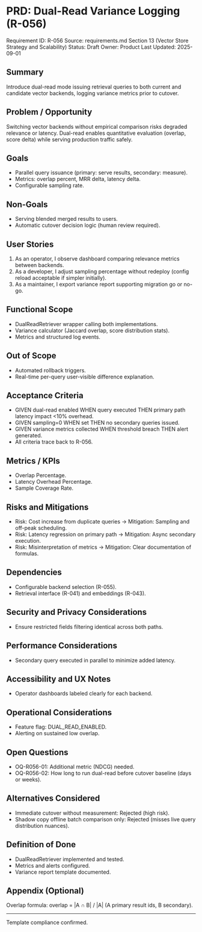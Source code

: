# PRD: Dual-Read Variance Logging (R-056)

Requirement ID: R-056
Source: requirements.md Section 13 (Vector Store Strategy and Scalability)
Status: Draft
Owner: Product
Last Updated: 2025-09-01

## Summary

Introduce dual-read mode issuing retrieval queries to both current and candidate vector backends, logging variance metrics prior to cutover.

## Problem / Opportunity

Switching vector backends without empirical comparison risks degraded relevance or latency. Dual-read enables quantitative evaluation (overlap, score delta) while serving production traffic safely.

## Goals

- Parallel query issuance (primary: serve results, secondary: measure).
- Metrics: overlap percent, MRR delta, latency delta.
- Configurable sampling rate.

## Non-Goals

- Serving blended merged results to users.
- Automatic cutover decision logic (human review required).

## User Stories

1. As an operator, I observe dashboard comparing relevance metrics between backends.
2. As a developer, I adjust sampling percentage without redeploy (config reload acceptable if simpler initially).
3. As a maintainer, I export variance report supporting migration go or no-go.

## Functional Scope

- DualReadRetriever wrapper calling both implementations.
- Variance calculator (Jaccard overlap, score distribution stats).
- Metrics and structured log events.

## Out of Scope

- Automated rollback triggers.
- Real-time per-query user-visible difference explanation.

## Acceptance Criteria

- GIVEN dual-read enabled WHEN query executed THEN primary path latency impact <10% overhead.
- GIVEN sampling=0 WHEN set THEN no secondary queries issued.
- GIVEN variance metrics collected WHEN threshold breach THEN alert generated.
- All criteria trace back to R-056.

## Metrics / KPIs

- Overlap Percentage.
- Latency Overhead Percentage.
- Sample Coverage Rate.

## Risks and Mitigations

- Risk: Cost increase from duplicate queries → Mitigation: Sampling and off-peak scheduling.
- Risk: Latency regression on primary path → Mitigation: Async secondary execution.
- Risk: Misinterpretation of metrics → Mitigation: Clear documentation of formulas.

## Dependencies

- Configurable backend selection (R-055).
- Retrieval interface (R-041) and embeddings (R-043).

## Security and Privacy Considerations

- Ensure restricted fields filtering identical across both paths.

## Performance Considerations

- Secondary query executed in parallel to minimize added latency.

## Accessibility and UX Notes

- Operator dashboards labeled clearly for each backend.

## Operational Considerations

- Feature flag: DUAL_READ_ENABLED.
- Alerting on sustained low overlap.

## Open Questions

- OQ-R056-01: Additional metric (NDCG) needed.
- OQ-R056-02: How long to run dual-read before cutover baseline (days or weeks).

## Alternatives Considered

- Immediate cutover without measurement: Rejected (high risk).
- Shadow copy offline batch comparison only: Rejected (misses live query distribution nuances).

## Definition of Done

- DualReadRetriever implemented and tested.
- Metrics and alerts configured.
- Variance report template documented.

## Appendix (Optional)

Overlap formula: overlap = |A ∩ B| / |A| (A primary result ids, B secondary).

---
Template compliance confirmed.
